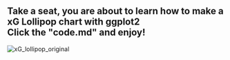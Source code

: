 ## Take a seat, you are about to learn how to make a xG Lollipop chart with ggplot2<br>Click the "code.md" and enjoy!

![xG_lollipop_original](https://user-images.githubusercontent.com/65786664/190347859-48d7bcb4-e17f-4a0d-82c7-c62652822dbd.png)
